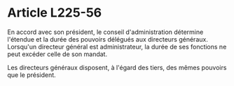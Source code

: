 # Article L225-56

En accord avec son président, le conseil d'administration détermine l'étendue et la durée des pouvoirs délégués aux directeurs généraux. Lorsqu'un directeur général est administrateur, la durée de ses fonctions ne peut excéder celle de son mandat.

Les directeurs généraux disposent, à l'égard des tiers, des mêmes pouvoirs que le président.
